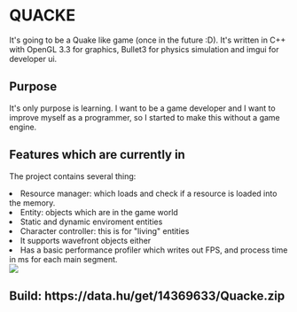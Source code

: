 <h1>QUACKE</h1>
<p>It's going to be a Quake like game (once in the future :D). It's written in C++ with OpenGL 3.3 for graphics, Bullet3 for physics simulation and imgui for developer ui.</p>
<h2>Purpose</h2>
<p>It's only purpose is learning. I want to be a game developer and I want to improve myself as a programmer, so I started to make this without a game engine.</p>
<h2>Features which are currently in</h2>
<p>The project contains several thing:</p>
<lu>
  <li>
    Resource manager: which loads and check if a resource is loaded into the memory. 
  </li>
  <li>
    Entity: objects which are in the game world
  <li>
    Static and dynamic enviroment entities
  </li>
  <li>
    Character controller: this is for "living" entities
  </li>
  <li>
    It supports wavefront objects either
  </li>
  <li>
    Has a basic performance profiler which writes out FPS, and process time in ms for each main segment.
  </li>
</lu>
<img src="https://github.com/user-attachments/assets/27a9a242-2659-4eea-b4e7-02e49fe4c87b">
<h2>Build: https://data.hu/get/14369633/Quacke.zip</h2>
